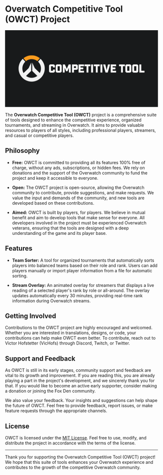 # Overwatch Competitive Tool (OWCT) Project

![OWCT Logo](https://github.com/VicHofs/overwatch-competitive-tool/blob/master/.github/Banner.png)

The **Overwatch Competitive Tool (OWCT)** project is a comprehensive suite of tools designed to enhance the competitive experience, organized tournaments, and streaming in Overwatch. It aims to provide valuable resources to players of all styles, including professional players, streamers, and casual or competitive players.

## Philosophy

- **Free:** OWCT is committed to providing all its features 100% free of charge, without any ads, subscriptions, or hidden fees. We rely on donations and the support of the Overwatch community to fund the project and keep it accessible to everyone.

- **Open:** The OWCT project is open-source, allowing the Overwatch community to contribute, provide suggestions, and make requests. We value the input and demands of the community, and new tools are developed based on these contributions.

- **Aimed:** OWCT is built by players, for players. We believe in mutual benefit and aim to develop tools that make sense for everyone. All developers involved in the project must be experienced Overwatch veterans, ensuring that the tools are designed with a deep understanding of the game and its player base.

## Features

- **Team Sorter:** A tool for organized tournaments that automatically sorts players into balanced teams based on their role and rank. Users can add players manually or import player information from a file for automatic sorting.

- **Stream Overlay:** An animated overlay for streamers that displays a live reading of a selected player's rank by role or all-around. The overlay updates automatically every 30 minutes, providing real-time rank information during Overwatch streams.

## Getting Involved

Contributions to the OWCT project are highly encouraged and welcomed. Whether you are interested in translations, designs, or code, your contributions can help make OWCT even better. To contribute, reach out to Victor Hofstetter (VicHofs) through Discord, Twitch, or Twitter.

## Support and Feedback

As OWCT is still in its early stages, community support and feedback are vital to its growth and improvement. If you are reading this, you are already playing a part in the project's development, and we sincerely thank you for that. If you would like to become an active early supporter, consider making a donation or joining the Fox Den community.

We also value your feedback. Your insights and suggestions can help shape the future of OWCT. Feel free to provide feedback, report issues, or make feature requests through the appropriate channels.

## License

OWCT is licensed under the [MIT License](https://github.com/VicHofs/overwatch-competitive-tool/blob/master/LICENSE). Feel free to use, modify, and distribute the project in accordance with the terms of the license.

---

Thank you for supporting the Overwatch Competitive Tool (OWCT) project! We hope that this suite of tools enhances your Overwatch experience and contributes to the growth of the competitive Overwatch community.
